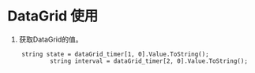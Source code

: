 # DataGrid 使用
1. 获取DataGrid的值。
```
    string state = dataGrid_timer[1, 0].Value.ToString();
            string interval = dataGrid_timer[2, 0].Value.ToString();
```